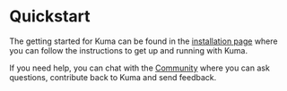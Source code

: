 # Quickstart

The getting started for Kuma can be found in the [installation page](/install/0.3.0) where you can follow the instructions to get up and running with Kuma.

If you need help, you can chat with the [Community](/community) where you can ask questions, contribute back to Kuma and send feedback.
